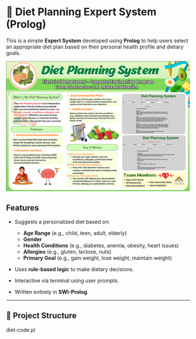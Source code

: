 # 🥗 Diet Planning Expert System (Prolog)

This is a simple **Expert System** developed using **Prolog** to help users select an appropriate diet plan based on their personal health profile and dietary goals.
<p align="center">
  <img src="https://github.com/HanaNabhan/DietPlanningSystem/blob/main/poster.png" width="900"/>
</p>

## Features

- Suggests a personalized diet based on:
  - **Age Range** (e.g., child, teen, adult, elderly)
  - **Gender**
  - **Health Conditions** (e.g., diabetes, anemia, obesity, heart issues)
  - **Allergies** (e.g., gluten, lactose, nuts)
  - **Primary Goal** (e.g., gain weight, lose weight, maintain weight)

- Uses **rule-based logic** to make dietary decisions.
- Interactive via terminal using user prompts.
- Written entirely in **SWI-Prolog**.

---

## 📂 Project Structure

diet-code.pl 

